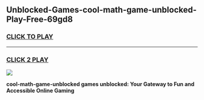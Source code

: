 
## Unblocked-Games-cool-math-game-unblocked-Play-Free-69gd8
<h3>
<a href="https://premium76.site?title=cool-math-game-unblocked&ref=09A">CLICK TO PLAY</a></h3>
<hr>

<h3>
<a href="https://premium76.site?title=cool-math-game-unblocked&ref=09A">CLICK 2 PLAY</a>
  
</h3>

<a href="https://premium76.site?title=cool-math-game-unblocked&ref=09A"><img src="https://clearcache.store/games.png"></a>


**cool-math-game-unblocked games unblocked: Your Gateway to Fun and Accessible Online Gaming**
